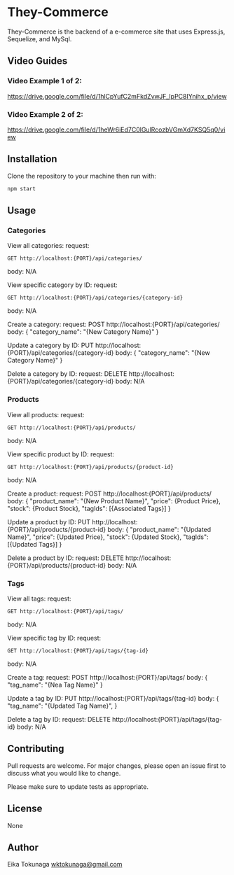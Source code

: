 # They-Commerce

They-Commerce is the backend of a e-commerce site that uses Express.js, Sequelize, and MySql.

## Video Guides

### Video Example 1 of 2:
https://drive.google.com/file/d/1hlCpYufC2mFkdZvwJF_IpPC8IYnihx_p/view

### Video Example 2 of 2:
https://drive.google.com/file/d/1heWr6iEd7C0lGulRcozbVGmXd7KSQ5q0/view


## Installation

Clone the repository to your machine then run with:

```bash
npm start
```

## Usage

### Categories

View all categories:
request: 
```
GET http://localhost:{PORT}/api/categories/
```
body:
N/A

View specific category by ID:
request: 
```
GET http://localhost:{PORT}/api/categories/{category-id}
```
body:
N/A

Create a category:
request: 
POST http://localhost:{PORT}/api/categories/
body:
{
	"category_name": "{New Category Name}"
}

Update a category by ID:
PUT http://localhost:{PORT}/api/categories/{category-id}
body:
{
	"category_name": "{New Category Name}"
}

Delete a category by ID:
request:
DELETE http://localhost:{PORT}/api/categories/{category-id}
body:
N/A


### Products

View all products:
request: 
```
GET http://localhost:{PORT}/api/products/
```
body:
N/A

View specific product by ID:
request: 
```
GET http://localhost:{PORT}/api/products/{product-id}
```
body:
N/A

Create a product:
request: 
POST http://localhost:{PORT}/api/products/
body:
{
		"product_name": "{New Product Name}",
		"price": {Product Price},
		"stock": {Product Stock},
		"tagIds": [{Associated Tags}]
}

Update a product by ID:
PUT http://localhost:{PORT}/api/products/{product-id}
body:
{
		"product_name": "{Updated Name}",
		"price": {Updated Price},
		"stock": {Updated Stock},
		"tagIds": [{Updated Tags}]
}

Delete a product by ID:
request:
DELETE http://localhost:{PORT}/api/products/{product-id}
body:
N/A

### Tags

View all tags:
request: 
```
GET http://localhost:{PORT}/api/tags/
```
body:
N/A

View specific tag by ID:
request: 
```
GET http://localhost:{PORT}/api/tags/{tag-id}
```
body:
N/A

Create a tag:
request: 
POST http://localhost:{PORT}/api/tags/
body:
{
	"tag_name": "{Nea Tag Name}"
}

Update a tag by ID:
PUT http://localhost:{PORT}/api/tags/{tag-id}
body:
{
		"tag_name": "{Updated Tag Name}",
}

Delete a tag by ID:
request:
DELETE http://localhost:{PORT}/api/tags/{tag-id}
body:
N/A

## Contributing
Pull requests are welcome. For major changes, please open an issue first to discuss what you would like to change.

Please make sure to update tests as appropriate.

## License
None


## Author
Eika Tokunaga
wktokunaga@gmail.com
